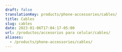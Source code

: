 ```yaml
---
draft: false
translationKey: products/phone-accessories/cables/
title: Cables
slug: cables
date: 2023-01-06T17:04:17-05:00
url: /productos/accesorios para celular/cables/
aliases:
  - /products/phone-accessories/cables/
---
```

